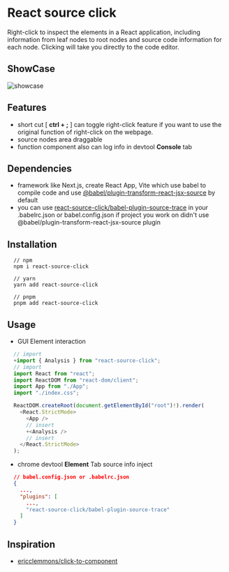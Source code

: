 # React source click

Right-click to inspect the elements in a React application, including information from leaf nodes to root nodes and source code information for each node. Clicking will take you directly to the code editor.

## ShowCase

![showcase](./static/test.gif)

## Features

- short cut [ **ctrl + ;** ] can toggle right-click feature if you want to use the original function of right-click on the webpage.
- source nodes area draggable
- function component also can log info in devtool **Console** tab

## Dependencies

- framework like Next.js, create React App, Vite which use babel to compile code and use [@babel/plugin-transform-react-jsx-source](https://github.com/babel/babel/tree/master/packages/babel-plugin-transform-react-jsx-source) by default
- you can use [react-source-click/babel-plugin-source-trace](https://github.com/alobe/react-source-click/blob/master/babel-plugin-source-trace/index.js) in your .babelrc.json or babel.config.json if project you work on didn't use @babel/plugin-transform-react-jsx-source plugin

## Installation

```shell
  // npm
  npm i react-source-click

  // yarn
  yarn add react-source-click

  // pnpm
  pnpm add react-source-click
```

## Usage

- GUI Element interaction

```typescript
  // import
  +import { Analysis } from "react-source-click";
  // import
  import React from "react";
  import ReactDOM from "react-dom/client";
  import App from "./App";
  import "./index.css";

  ReactDOM.createRoot(document.getElementById("root")!).render(
    <React.StrictMode>
      <App />
      // insert
      +<Analysis />
      // insert
    </React.StrictMode>
  );
```

- chrome devtool **Element** Tab source info inject

```json
  // babel.config.json or .babelrc.json
  {
    ...,
    "plugins": [
      ...,
      "react-source-click/babel-plugin-source-trace"
    ]
  }
```

## Inspiration

- [ericclemmons/click-to-component](https://github.com/ericclemmons/click-to-component)
